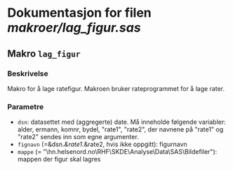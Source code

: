 
# Dokumentasjon for filen *makroer/lag_figur.sas*


## Makro `lag_figur`

### Beskrivelse

Makro for å lage ratefigur. Makroen bruker rateprogrammet for å lage rater.

### Parametre

- `dsn`: datasettet med (aggregerte) date. Må inneholde følgende variabler: alder, ermann, komnr, bydel, "rate1", "rate2", der
navnene på "rate1" og "rate2" sendes inn som egne argumenter.
- `fignavn` (=&dsn._&rate1._&rate2, hvis ikke oppgitt): figurnavn 
- `mappe` (= "\\hn.helsenord.no\RHF\SKDE\Analyse\Data\SAS\Bildefiler"): mappen der figur skal lagres

